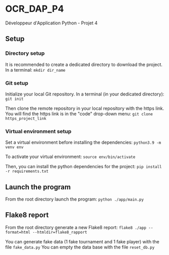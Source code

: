 # OCR_DAP_P4
Développeur d'Application Python - Projet 4



## Setup

### Directory setup
It is recommended to create a dedicated directory to download the project.
In a terminal:
`mkdir dir_name`

### Git setup
Initialize your local Git repository. In a terminal (in your dedicated directory):
`git init`

Then clone the remote repository in your local repository with the https link. You will find the https link is in the "code" drop-down menu:
`git clone https_project_link`

### Virtual environment setup
Set a virtual environment before installing the dependencies:
`python3.9 -m venv env`

To activate your virtual environment:
`source env/bin/activate`

Then, you can install the python dependencies for the project: 
`pip install -r requirements.txt`


## Launch the program

From the root directory launch the program:
`python ./app/main.py`


## Flake8 report 

From the root directory generate a new Flake8 report:
`flake8 ./app --format=html --htmldir=flake8_rapport`

You can generate fake data (1 fake tournament and 1 fake player) with the file `fake_data.py`
You can empty the data base with the file `reset_db.py`